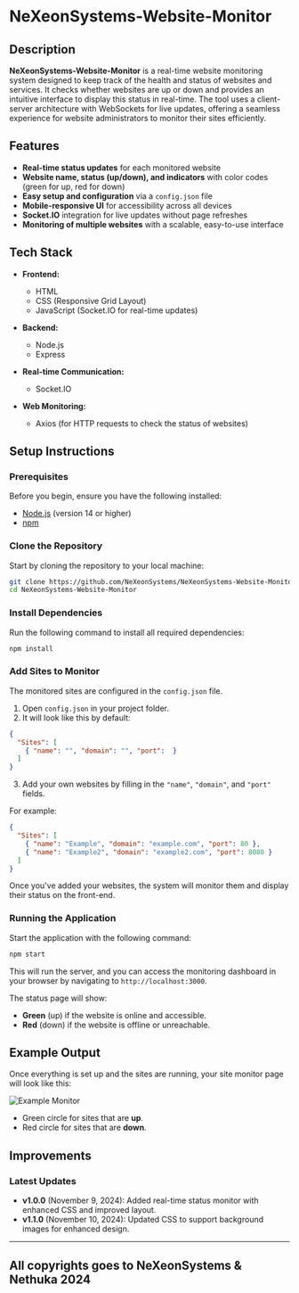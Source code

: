 # NeXeonSystems-Website-Monitor

## Description

**NeXeonSystems-Website-Monitor** is a real-time website monitoring system designed to keep track of the health and status of websites and services. It checks whether websites are up or down and provides an intuitive interface to display this status in real-time. The tool uses a client-server architecture with WebSockets for live updates, offering a seamless experience for website administrators to monitor their sites efficiently.

## Features

- **Real-time status updates** for each monitored website
- **Website name, status (up/down), and indicators** with color codes (green for up, red for down)
- **Easy setup and configuration** via a `config.json` file
- **Mobile-responsive UI** for accessibility across all devices
- **Socket.IO** integration for live updates without page refreshes
- **Monitoring of multiple websites** with a scalable, easy-to-use interface

## Tech Stack

- **Frontend:**
  - HTML
  - CSS (Responsive Grid Layout)
  - JavaScript (Socket.IO for real-time updates)
  
- **Backend:**
  - Node.js
  - Express
  
- **Real-time Communication:**
  - Socket.IO
  
- **Web Monitoring:**
  - Axios (for HTTP requests to check the status of websites)

## Setup Instructions

### Prerequisites

Before you begin, ensure you have the following installed:

- [Node.js](https://nodejs.org) (version 14 or higher)
- [npm](https://www.npmjs.com/)

### Clone the Repository

Start by cloning the repository to your local machine:

```bash
git clone https://github.com/NeXeonSystems/NeXeonSystems-Website-Monitor.git
cd NeXeonSystems-Website-Monitor
```

### Install Dependencies

Run the following command to install all required dependencies:

```bash
npm install
```

### Add Sites to Monitor

The monitored sites are configured in the `config.json` file. 

1. Open `config.json` in your project folder.
2. It will look like this by default:

```json
{
  "Sites": [
    { "name": "", "domain": "", "port":  }
  ]
}
```

3. Add your own websites by filling in the `"name"`, `"domain"`, and `"port"` fields.

For example:

```json
{
  "Sites": [
    { "name": "Example", "domain": "example.com", "port": 80 },
    { "name": "Example2", "domain": "example2.com", "port": 8080 }
  ]
}
```

Once you've added your websites, the system will monitor them and display their status on the front-end.

### Running the Application

Start the application with the following command:

```bash
npm start
```

This will run the server, and you can access the monitoring dashboard in your browser by navigating to `http://localhost:3000`.

The status page will show:

- **Green** (up) if the website is online and accessible.
- **Red** (down) if the website is offline or unreachable.

## Example Output

Once everything is set up and the sites are running, your site monitor page will look like this:

![Example Monitor](https://imgur.com/LgVWzT6.jpg)

- Green circle for sites that are **up**.
- Red circle for sites that are **down**.

## Improvements

### Latest Updates

- **v1.0.0** (November 9, 2024): Added real-time status monitor with enhanced CSS and improved layout.
- **v1.1.0** (November 10, 2024): Updated CSS to support background images for enhanced design.

---------------------------------------------------
All copyrights goes to NeXeonSystems & Nethuka 2024
---------------------------------------------------
